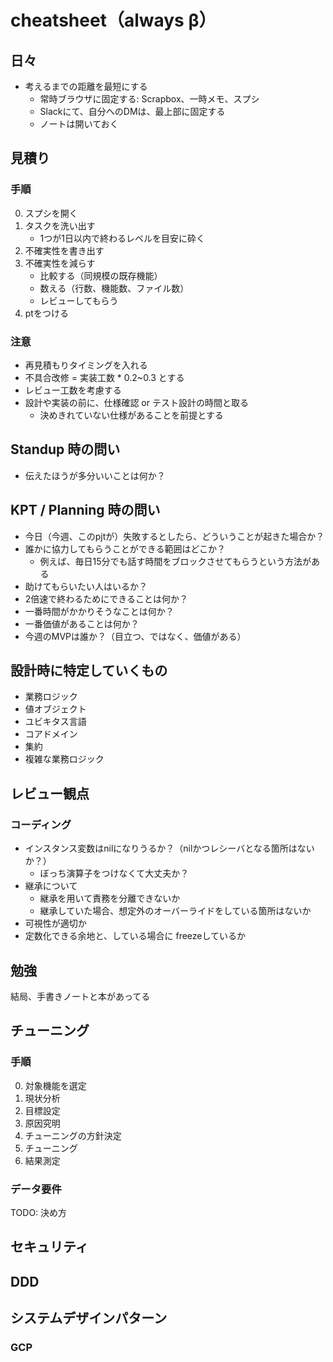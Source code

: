 # cheatsheet（always β）

## 日々

- 考えるまでの距離を最短にする
  - 常時ブラウザに固定する: Scrapbox、一時メモ、スプシ
  - Slackにて、自分へのDMは、最上部に固定する
  - ノートは開いておく

## 見積り

### 手順

0. スプシを開く
1. タスクを洗い出す
   - 1つが1日以内で終わるレベルを目安に砕く
2. 不確実性を書き出す
3. 不確実性を減らす
   - 比較する（同規模の既存機能）
   - 数える（行数、機能数、ファイル数）
   - レビューしてもらう
4. ptをつける

### 注意

- 再見積もりタイミングを入れる
- 不具合改修 = 実装工数 * 0.2~0.3 とする
- レビュー工数を考慮する
- 設計や実装の前に、仕様確認 or テスト設計の時間と取る
  - 決めきれていない仕様があることを前提とする

## Standup 時の問い

- 伝えたほうが多分いいことは何か？

## KPT / Planning 時の問い

- 今日（今週、このpjtが）失敗するとしたら、どういうことが起きた場合か？
- 誰かに協力してもらうことができる範囲はどこか？
  - 例えば、毎日15分でも話す時間をブロックさせてもらうという方法がある
- 助けてもらいたい人はいるか？
- 2倍速で終わるためにできることは何か？
- 一番時間がかかりそうなことは何か？
- 一番価値があることは何か？
- 今週のMVPは誰か？（目立つ、ではなく、価値がある）

## 設計時に特定していくもの

- 業務ロジック
- 値オブジェクト
- ユビキタス言語
- コアドメイン
- 集約
- 複雑な業務ロジック

## レビュー観点

### コーディング

- インスタンス変数はnilになりうるか？（nilかつレシーバとなる箇所はないか？）
  - ぼっち演算子をつけなくて大丈夫か？
- 継承について
  - 継承を用いて責務を分離できないか
  - 継承していた場合、想定外のオーバーライドをしている箇所はないか
- 可視性が適切か
- 定数化できる余地と、している場合に freezeしているか

## 勉強

結局、手書きノートと本があってる

## チューニング

### 手順

0. 対象機能を選定
1. 現状分析
2. 目標設定
3. 原因究明
4. チューニングの方針決定
5. チューニング
6. 結果測定

### データ要件

TODO: 決め方

## セキュリティ

## DDD

## システムデザインパターン

### GCP
